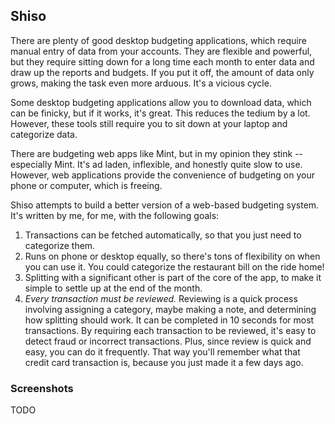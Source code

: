 ## Shiso

There are plenty of good desktop budgeting applications, which require manual
entry of data from your accounts. They are flexible and powerful, but they
require sitting down for a long time each month to enter data and draw up the
reports and budgets. If you put it off, the amount of data only grows, making
the task even more arduous. It's a vicious cycle.

Some desktop budgeting applications allow you to download data, which can be
finicky, but if it works, it's great. This reduces the tedium by a lot. However,
these tools still require you to sit down at your laptop and categorize data.

There are budgeting web apps like Mint, but in my opinion they stink --
especially Mint. It's ad laden, inflexible, and honestly quite slow to use.
However, web applications provide the convenience of budgeting on your phone or
computer, which is freeing.

Shiso attempts to build a better version of a web-based budgeting system. It's
written by me, for me, with the following goals:

1. Transactions can be fetched automatically, so that you just need to
   categorize them.
2. Runs on phone or desktop equally, so there's tons of flexibility on when you
   can use it. You could categorize the restaurant bill on the ride home!
3. Splitting with a significant other is part of the core of the app, to make it
   simple to settle up at the end of the month.
4. *Every transaction must be reviewed.* Reviewing is a quick process involving
   assigning a category, maybe making a note, and determining how splitting
   should work. It can be completed in 10 seconds for most transactions. By
   requiring each transaction to be reviewed, it's easy to detect fraud or
   incorrect transactions. Plus, since review is quick and easy, you can do it
   frequently. That way you'll remember what that credit card transaction is,
   because you just made it a few days ago.

### Screenshots

TODO
